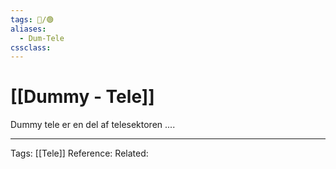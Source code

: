 ```yaml
---
tags: 📝/🟢
aliases:
  - Dum-Tele
cssclass:
---
```


# [[Dummy - Tele]]

Dummy tele er en del af telesektoren .... 

---
Tags: [[Tele]]
Reference:
Related:


